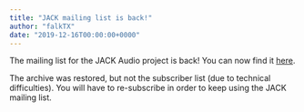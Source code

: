 ```yaml
---
title: "JACK mailing list is back!"
author: "falkTX"
date: "2019-12-16T00:00:00+0000"
---
```

The mailing list for the JACK Audio project is back!
You can now find it [here].

The archive was restored, but not the subscriber list (due to technical difficulties).
You will have to re-subscribe in order to keep using the JACK mailing list.

[here]: https://lists.linuxaudio.org/listinfo/jackaudio
[RSS Feed]: https://github.com/jackaudio/jackaudio.github.com/blob/master/README.md
